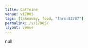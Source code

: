 ```yaml
---
title: Caffeine
venue: v17005
tags: [takeaway, food, "fhrs:83787"]
permalink: /v/17005/
layout: venue
---
```

null